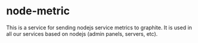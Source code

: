 # node-metric
This is a service for sending nodejs service metrics to graphite. It is used in all our services based on nodejs (admin panels, servers, etc).
